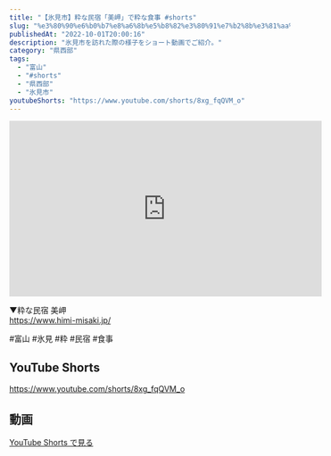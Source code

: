 ```yaml
---
title: "【氷見市】粋な民宿「美岬」で粋な食事 #shorts"
slug: "%e3%80%90%e6%b0%b7%e8%a6%8b%e5%b8%82%e3%80%91%e7%b2%8b%e3%81%aa%e6%b0%91%e5%ae%bf%e3%80%8c%e7%be%8e%e5%b2%ac%e3%80%8d%e3%81%a7%e7%b2%8b%e3%81%aa%e9%a3%9f%e4%ba%8b-shorts"
publishedAt: "2022-10-01T20:00:16"
description: "氷見市を訪れた際の様子をショート動画でご紹介。"
category: "県西部"
tags: 
  - "富山"
  - "#shorts"
  - "県西部"
  - "氷見市"
youtubeShorts: "https://www.youtube.com/shorts/8xg_fqQVM_o"
---
```


<iframe width="560" height="315" src="https://www.youtube.com/embed/TfgVxHcdYlA" frameborder="0" allowfullscreen></iframe>

▼粋な民宿 美岬<br />
https://www.himi-misaki.jp/

#富山 #氷見  #粋 #民宿 #食事

## YouTube Shorts

https://www.youtube.com/shorts/8xg_fqQVM_o

## 動画

[YouTube Shorts で見る](https://www.youtube.com/shorts/8xg_fqQVM_o)

